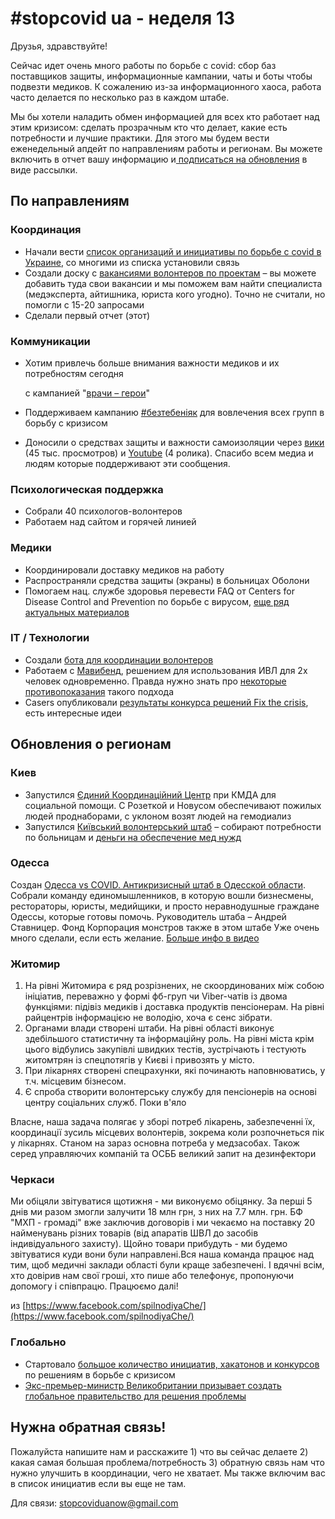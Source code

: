 # \#stopcovid ua - неделя 13

Друзья, здравствуйте!

Сейчас идет очень много работы по борьбе с covid: сбор баз поставщиков защиты, информационные кампании, чаты и боты чтобы подвезти медиков. К сожалению из-за информационного хаоса, работа часто делается по несколько раз в каждом штабе.

Мы бы хотели наладить обмен информацией для всех кто работает над этим кризисом: сделать прозрачным кто что делает, какие есть потребности и лучшие практики. Для этого мы будем вести еженедельный апдейт по направлениям работы и регионам. Вы можете включить в отчет вашу информацию и[ подписаться на обновления](http://eepurl.com/gXY3hL) в виде рассылки.

## По направлениям

### Координация

* Начали вести [список организаций и инициативы по борьбе с covid в Украине](https://docs.google.com/spreadsheets/d/10Yt17F3iB00pqf7DXrVjFYvW0qILdoHUajBujI_EGrQ/edit#gid=0), со многими из списка установили связь
* Создали доску с [вакансиями волонтеров по проектам](https://trello.com/b/IkonsFAY/stopcovid-%D0%BD%D1%83%D0%B6%D0%B5%D0%BD-%D0%B2%D0%BE%D0%BB%D0%BE%D0%BD%D1%82%D0%B5%D1%80) – вы можете добавить туда свои вакансии и мы поможем вам найти специалиста \(медэксперта, айтишника, юриста кого угодно\). Точно не считали, но помогли с 15-20 запросами
* Сделали первый отчет \(этот\)

### Коммуникации

* Хотим привлечь больше внимания важности медиков и их потребностям сегодня

  с кампанией "[врачи – герои](../za-specializaciyeyu/informacionnaya-kampaniya/vrachi.md)"

* Поддерживаем кампанию [\#безтебеніяк](../za-specializaciyeyu/informacionnaya-kampaniya/obshee-delo.md) для вовлечения всех групп в борьбу с кризисом
* Доносили о средствах защиты и важности самоизоляции через [вики](https://wiki.stopcovid.org.ua/) \(45 тыс. просмотров\) и [Youtube](https://www.youtube.com/channel/UC2wd337MNQZCrJ0NST544OA) \(4 ролика\). Спасибо всем медиа и людям которые поддерживают эти сообщения.

### Психологическая поддержка

* Собрали 40 психологов-волонтеров
* Работаем над сайтом и горячей линией

### Медики

* Координировали доставку медиков на работу
* Распространяли средства защиты \(экраны\) в больницах Оболони
* Помогаем нац. службе здоровья перевести FAQ от Centers for Disease Control and Prevention по борьбе с вирусом, [еще ряд актуальных материалов](https://drive.google.com/drive/folders/1WQoWinMhR55AIEHjRTW7HfveT21M84YS)

### IT / Технологии

* Создали [бота для координации волонтеров](https://t.me/StopCovidUABot)
* Работаем с [Мавибенд](https://covid19.mawi.band/), решением для использования ИВЛ для 2х человек одновременно. Правда нужно знать про [некоторые противопоказания](https://discord.gg/yxFSSRx) такого подхода
* Casers опубликовали [результаты конкурса решений Fix the crisis](https://casers.org/myCases/fix-the-crisis/results), есть интересные идеи

## Обновления о регионам

### Киев

* Запустился [Єдиний Координаційний Центр](https://kyiv.stopcovid.org.ua/) при КМДА для социальной помощи. С Розеткой и Новусом обеспечивают пожилых людей проднаборами, с уклоном возят людей на гемодиализ
* Запустился [Київський волонтерський штаб](https://www.facebook.com/volunteerKYIV/) – собирают потребности по больницам и [деньги на обеспечение мед нужд](https://ubb.org.ua/uk/project/5970/)

### Одесса

Создан [Одесса vs COVID. Антикризисный штаб в Одесской области](https://www.facebook.com/Odessa.vs.COVID/). Собрали команду единомышленников, в которую вошли бизнесмены, рестораторы, юристы, медийщики, и просто неравнодушные граждане Одессы, которые готовы помочь. Руководитель штаба – Андрей Ставницер. Фонд Корпорация монстров также в этом штабе Уже очень много сделали, если есть желание. [Больше инфо в видео](https://www.facebook.com/ukrpravda/videos/206684853920912/)

### Житомир

1. На рівні Житомира є ряд розрізнених, не скоординованих між собою ініціатив, переважно у формі фб-груп чи Viber-чатів із двома функціями: підівіз медиків і доставка продуктів пенсіонерам. На рівні райцентрів інформацією не володію, хоча є сенс зібрати. 
2. Органами влади створені штаби. На рівні області виконує здебільшого статистичну та інформаційну роль. На рівні міста крім цього відбулись закупівлі швидких тестів, зустрічають і тестують житомтрян із спецпотягів у Києві і привозять у місто.
3. При лікарнях створені спецрахунки, які починають наповнюватись, у т.ч. місцевим бізнесом.
4. Є спроба створити волонтерську службу для пенсіонерів на основі центру соціальних служб. Поки в'яло

Власне, наша задача полягає у зборі потреб лікарень, забезпеченні їх, координації зусиль місцевих волонтерів, зокрема коли розпочнеться пік у лікарнях. Станом на зараз основна потреба у медзасобах. Також серед управляючих компаній та ОСББ великий запит на дезинфектори

### Черкаси

Ми обіцяли звітуватися щотижня - ми виконуємо обіцянку. За перші 5 днів ми разом змогли залучити 18 млн грн, з них на 7.7 млн. грн. БФ "МХП - громаді" вже заключив договорів і ми чекаємо на поставку 20 найменувань різних товарів \(від апаратів ШВЛ до засобів індивідуального захисту\). Щойно товари прибудуть - ми будемо звітуватися куди вони були направлені.Вся наша команда працює над тим, щоб медичні заклади області були краще забезпечені. І вдячні всім, хто довірив нам свої гроші, хто пише або телефонує, пропонуючи допомогу і співпрацю. Працюємо далі!

из [https://www.facebook.com/spilnodiyaChe/](https://www.facebook.com/spilnodiyaChe/)

### Глобально

* Стартовало [большое количество инициатив, хакатонов и конкурсов](http://www.civictechhub.org/) по решениям в борьбе с кризисом
* [Экс-премьер-министр Великобритании призывает создать глобальное правительство для решения проблемы](https://www.theguardian.com/politics/2020/mar/26/gordon-brown-calls-for-global-government-to-tackle-coronavirus)

## Нужна обратная связь!

Пожалуйста напишите нам и расскажите 1\) что вы сейчас делаете 2\) какая самая большая проблема/потребность 3\) обратную связь нам что нужно улучшить в координации, чего не хватает. Мы также включим вас в список инициатив если вы еще не там.

Для связи: [stopcoviduanow@gmail.com](mailto:stopcoviduanow@gmail.com)

